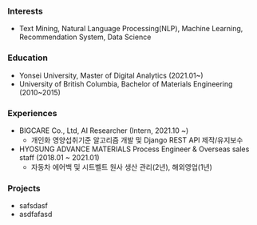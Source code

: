 ### Interests

 - Text Mining, Natural Language Processing(NLP), Machine Learning, Recommendation System, Data Science

### Education

* Yonsei University, Master of Digital Analytics (2021.01~)
* University of British Columbia, Bachelor of Materials Engineering (2010~2015)

### Experiences

- BIGCARE Co., Ltd, AI Researcher (Intern, 2021.10 ~)
   - 개인화 영양섭취기준 알고리즘 개발 및 Django REST API 제작/유지보수
- HYOSUNG ADVANCE MATERIALS Process Engineer & Overseas sales staff (2018.01 ~ 2021.01)
   - 자동차 에어백 및 시트벨트 원사 생산 관리(2년), 해외영업(1년)

### Projects

* safsdasf
* asdfafasd
